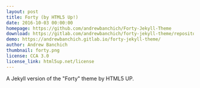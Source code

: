 ```yaml
---
layout: post
title: Forty (by HTML5 Up!)
date: 2016-10-03 00:00:00
homepage: https://github.com/andrewbanchich/Forty-Jekyll-Theme
download: https://gitlab.com/andrewbanchich/forty-jekyll-theme/repository/archive.zip?ref=master
demo: https://andrewbanchich.gitlab.io/forty-jekyll-theme/
author: Andrew Banchich
thumbnail: forty.png
license: CCA 3.0
license_link: html5up.net/license
---
```


A Jekyll version of the "Forty" theme by HTML5 UP.
